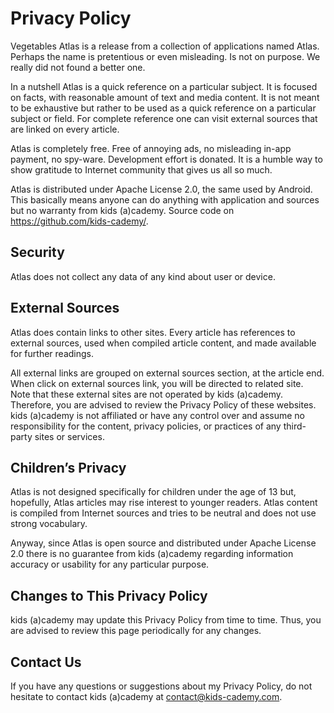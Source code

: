 # Privacy Policy
Vegetables Atlas is a release from a collection of applications named Atlas. Perhaps the name is pretentious or even misleading. Is not on purpose. We really did not found a better one.

In a nutshell Atlas is a quick reference on a particular subject. It is focused on facts, with reasonable amount of text and media content. It is not meant to be exhaustive but rather to be used as a quick reference on a particular subject or field. For complete reference one can visit external sources that are linked on every article.

Atlas is completely free. Free of annoying ads, no misleading in-app payment, no spy-ware. Development effort is donated. It is a humble way to show gratitude to Internet community that gives us all so much.

Atlas is distributed under Apache License 2.0, the same used by Android. This basically means anyone can do anything with application and sources but no warranty from kids (a)cademy. Source code on https://github.com/kids-cademy/.

## Security
Atlas does not collect any data of any kind about user or device.

## External Sources
Atlas does contain links to other sites. Every article has references to external sources, used when compiled article content, and made available for further readings. 

All external links are grouped on external sources section, at the article end. When click on external sources link, you will be directed to related site. Note that these external sites are not operated by kids (a)cademy. Therefore, you are advised to review the Privacy Policy of these websites. kids (a)cademy is not affiliated or have any control over and assume no responsibility for the content, privacy policies, or practices of any third-party sites or services.

## Children’s Privacy
Atlas is not designed specifically for children under the age of 13 but, hopefully, Atlas articles may rise interest to younger readers. Atlas content is compiled from Internet sources and tries to be neutral and does not use strong vocabulary.

Anyway, since Atlas is open source and distributed under Apache License 2.0 there is no guarantee from kids (a)cademy regarding information accuracy or usability for any particular purpose.   

## Changes to This Privacy Policy
kids (a)cademy may update this Privacy Policy from time to time. Thus, you are advised to review this page periodically for any changes.

## Contact Us
If you have any questions or suggestions about my Privacy Policy, do not hesitate to contact kids (a)cademy at contact@kids-cademy.com.
